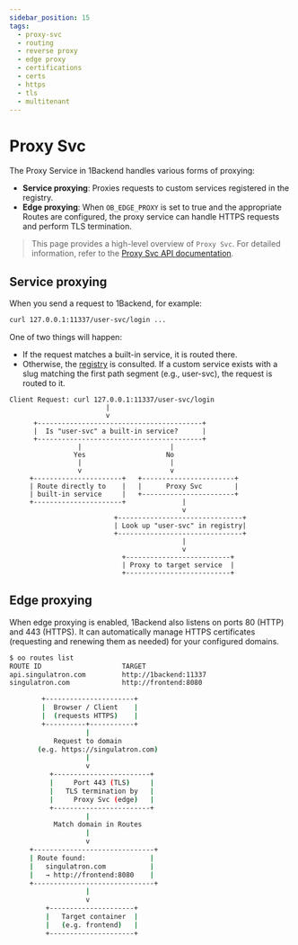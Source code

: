 ```yaml
---
sidebar_position: 15
tags:
  - proxy-svc
  - routing
  - reverse proxy
  - edge proxy
  - certifications
  - certs
  - https
  - tls
  - multitenant
---
```


# Proxy Svc

The Proxy Service in 1Backend handles various forms of proxying:

- **Service proxying**: Proxies requests to custom services registered in the registry.
- **Edge proxying**: When `OB_EDGE_PROXY` is set to true and the appropriate Routes are configured, the proxy service can handle HTTPS requests and perform TLS termination.

> This page provides a high-level overview of `Proxy Svc`. For detailed information, refer to the [Proxy Svc API documentation](/docs/1backend-api/list-routes).

## Service proxying

When you send a request to 1Backend, for example:

```sh
curl 127.0.0.1:11337/user-svc/login ...
```

One of two things will happen:

- If the request matches a built-in service, it is routed there.
- Otherwise, the [registry](/docs/built-in-services/registry-svc) is consulted. If a custom service exists with a slug matching the first path segment (e.g., user-svc), the request is routed to it.

```
Client Request: curl 127.0.0.1:11337/user-svc/login
                        |
                        v
      +-----------------------------------------+
      |  Is "user-svc" a built-in service?      |
      +-----------------------------------------+
                 |                      |
                Yes                    No
                 |                      |
                 v                      v
     +----------------------+   +-----------------------+
     | Route directly to    |   |      Proxy Svc        |
     | built-in service     |   +-----------------------+
     +----------------------+              |
                                           v
                          +-------------------------------+
                          | Look up "user-svc" in registry|
                          +-------------------------------+
                                           |
                                           v
                            +--------------------------+
                            | Proxy to target service  |
                            +--------------------------+
```

## Edge proxying

When edge proxying is enabled, 1Backend also listens on ports 80 (HTTP) and 443 (HTTPS). It can automatically manage HTTPS certificates (requesting and renewing them as needed) for your configured domains.

```sh
$ oo routes list
ROUTE ID                    TARGET
api.singulatron.com         http://1backend:11337
singulatron.com             http://frontend:8080
```

```sh
        +----------------------+
        |  Browser / Client    |
        |  (requests HTTPS)    |
        +----------+-----------+
                   |
           Request to domain
       (e.g. https://singulatron.com)
                   |
                   v
          +------------------------+
          |     Port 443 (TLS)     |
          |   TLS termination by   |
          |     Proxy Svc (edge)   |
          +------------------------+
                   |
           Match domain in Routes
                   |
                   v
     +------------------------------+
     | Route found:                |
     |   singulatron.com           |
     |   → http://frontend:8080    |
     +------------------------------+
                   |
                   v
         +---------------------+
         |   Target container  |
         |   (e.g. frontend)   |
         +---------------------+
```
